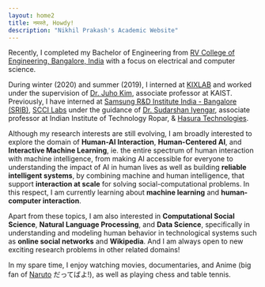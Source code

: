 ```yaml
---
layout: home2
title: नमस्ते, Howdy!
description: "Nikhil Prakash's Academic Website"
---
```


Recently, I completed my Bachelor of Engineering from [RV College of Engineering, Bangalore, India](https://rvce.edu.in/) with a focus on electrical and computer science.


During winter (2020) and summer (2019), I interned at [KIXLAB](https://kixlab.org/) and worked under the supervision of [Dr. Juho Kim](http://juhokim.com/), associate professor at KAIST. Previously, I have interned at [Samsung R&D Institute India - Bangalore (SRIB)](https://research.samsung.com/sri-b), [SCCI Labs](http://sccilabs.org/) under the guidance of [Dr. Sudarshan Iyengar](http://www.iitrpr.ac.in/sudarshan-iyengar), associate professor at Indian Institute of Technology Ropar, & [Hasura Technologies](https://hasura.io/).

Although my research interests are still evolving, I am broadly interested to explore the domain of **Human-AI Interaction**, **Human-Centered AI**, and **Interactive Machine Learning**, ie. the entire spectrum of human interaction with machine intelligence, from making AI accessible for everyone to understanding the impact of AI in human lives as well as building **reliable intelligent systems**, by combining machine and human intelligence, that support **interaction at scale** for solving social-computational problems. In this respect, I am currently learning about **machine learning** and **human-computer interaction**. 

Apart from these topics, I am also interested in **Computational Social Science**, **Natural Language Processing**, and **Data Science**, specifically in understanding and modeling human behavior in technological systems such as **online social networks** and **Wikipedia**. And I am always open to new exciting research problems in other related domains! 

In my spare time, I enjoy watching movies, documentaries, and Anime (big fan of [Naruto](https://en.wikipedia.org/wiki/Naruto) だってばよ!), as well as playing chess and table tennis.

<!-- <span style="color:red">**I am currently looking for a research assistantship, research engineer, and any other long-term (6-12 months) research-based opportunities.**</span> -->
